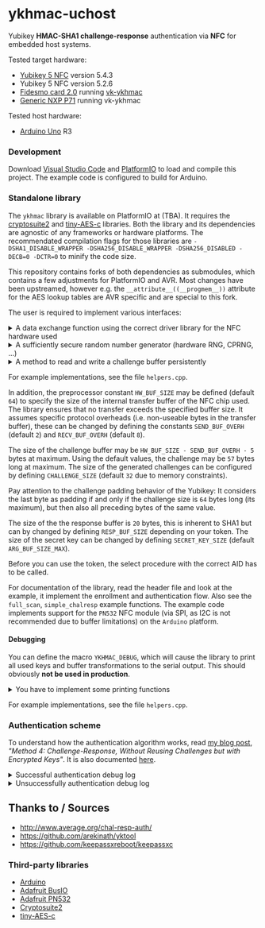 # ykhmac-uchost

Yubikey **HMAC-SHA1 challenge-response** authentication via **NFC** for embedded host systems.

Tested target hardware:
 - [Yubikey 5 NFC](https://www.yubico.com/de/product/yubikey-5-nfc/) version 5.4.3
 - Yubikey 5 NFC version 5.2.6
 - [Fidesmo card 2.0](https://shop.fidesmo.com/products/fidesmo-card-2-0) running [vk-ykhmac](https://github.com/StarGate01/vk-ykhmac)
 - [Generic NXP P71](https://www.nxp.com/products/security-and-authentication/security-controllers/smartmx3-p71d321-secure-and-flexible-microcontroller:SMARTMX3-P71D321) running vk-ykhmac

Tested host hardware:
 - [Arduino Uno](https://store.arduino.cc/products/arduino-uno-rev3/) R3

### Development

Download [Visual Studio Code](https://code.visualstudio.com/) and [PlatformIO](https://platformio.org/) to load and compile this project. The example code is configured to build for Arduino.

### Standalone library

The `ykhmac` library is available on PlatformIO at (TBA). It requires the [cryptosuite2](https://github.com/daknuett/cryptosuite2) and [tiny-AES-c](https://github.com/kokke/tiny-AES-c) libraries. Both the library and its dependencies are agnostic of any frameworks or hardware platforms. The recommendated compilation flags for those libraries are `-DSHA1_DISABLE_WRAPPER -DSHA256_DISABLE_WRAPPER -DSHA256_DISABLED -DECB=0 -DCTR=0` to minify the code size.

This repository contains forks of both dependencies as submodules, which contains a few adjustments for PlatformIO and AVR. Most changes have been upstreamed, however e.g. the `__attribute__((__progmem__))` attribute for the AES lookup tables are AVR specific and are special to this fork.

The user is required to implement various interfaces:

<details>
    <summary>A data exchange function using the correct driver library for the NFC hardware used</summary>

```cpp
/**
 * @brief Declaration of NFC hardware interfacing function
 * 
 * @param send_buffer Buffer to be sent to the target
 * @param send_length Amount of bytes to be sent
 * @param response_buffer Buffer to be read from the target
 * @param response_length Amount of bytes to be read
 * @return true on success
 */
bool ykhmac_data_exchange(uint8_t *send_buffer, uint8_t send_length, uint8_t* response_buffer, uint8_t* response_length);
```

</details>

<details>
    <summary>A sufficiently secure random number generator (hardware RNG, CPRNG, ...)</summary>

```cpp
/**
 * @brief Declaration of random number generator
 * 
 * @return Random byte
 */
uint8_t ykhmac_random();
```

</details>

<details>
    <summary>A method to read and write a challenge buffer persistently</summary>

Use Flash, EEPROM, ..., to enable rolling keys. At least `(HW_BUF_SIZE - SEND_BUF_OVERH - 5) + AES_BLOCKLEN + (((SECRET_KEY_SIZE / AES_BLOCKLEN) + 1) * AES_BLOCKLEN)` bytes are required. Using the default configuration, this comes out at `(64 - 2 - 5) + 16 + (((20 / 16 ) + 1) * 16) = 109`.

```cpp
/**
 * @brief Declaration of a persistent write function
 * 
 * @param data  Buffer to be written from
 * @param size Amount of bytes to be written
 * @param offset Where to write the bytes to
 * @return true on success
 */
bool ykhmac_presistent_write(const uint8_t *data, const size_t size, const size_t offset);

/**
 * @brief Declaration of a persistent read function
 * 
 * @param data  Buffer to be read into
 * @param size Amount of bytes to be read
 * @param offset Where to read the bytes from
 * @return true on success
 */
bool ykhmac_presistent_read(uint8_t *data, const size_t size, const size_t offset);
```

</details>

For example implementations, see the file `helpers.cpp`.

In addition, the preprocessor constant `HW_BUF_SIZE` may be defined (default `64`) to specify the size of the internal transfer buffer of the NFC chip used. The library ensures that no transfer exceeds the specified buffer size. It assumes specific protocol overheads (i.e. non-useable bytes in the transfer buffer), these can be changed by defining the constants `SEND_BUF_OVERH` (default `2`) and `RECV_BUF_OVERH` (default `8`).

The size of the challenge buffer may be `HW_BUF_SIZE - SEND_BUF_OVERH - 5` bytes at maximum. Using the default values, the challenge may be `57` bytes long at maximum. The size of the generated challenges can be configured by defining `CHALLENGE_SIZE` (default `32` due to memory constraints).

Pay attention to the challenge padding behavior of the Yubikey: It considers the last byte as padding if and only if the challenge size is `64` bytes long (its maximum), but then also all preceding bytes of the same value.

The size of the the response buffer is `20` bytes, this is inherent to SHA1 but can by changed by defining `RESP_BUF_SIZE` depending on your token. The size of the secret key can be changed by defining `SECRET_KEY_SIZE` (default `ARG_BUF_SIZE_MAX`).

Before you can use the token, the select procedure with the correct AID has to be called.

For documentation of the library, read the header file and look at the example, it implement the enrollment and authentication flow. Also see the `full_scan`, `simple_chalresp` example functions. The example code implements support for the `PN532` NFC module (via SPI, as I2C is not recommended due to buffer limitations) on the `Arduino` platform.

#### Debugging

You can define the macro `YKHMAC_DEBUG`, which will cause the library to print all used keys and buffer transformations to the serial output. This should obviously **not be used in production**. 

<details>
    <summary>You have to implement some printing functions</summary>

```cpp
/**
 * @brief Prints a zero-terminated string to a debug output
 * 
 * @param message The message to print
 */
void ykhmac_debug_print(const char* message);

```

On Arduino AVR platforms, the library will move all debug string to the EEPROM, for this you have to define an additional printing function:

```cpp
/**
 * @brief Prints a Arduino PROGMEM string to a debug output
 * 
 * @param message The message to print
 */
void ykhmac_debug_print(const __FlashStringHelper* message);
```

</details>

For example implementations, see the file `helpers.cpp`.

### Authentication scheme

To understand how the authentication algorithm works, read [my blog post](https://chrz.de/?p=542), *"Method 4: Challenge-Response, Without Reusing Challenges but with Encrypted Keys"*. It is also documented [here](http://www.average.org/chal-resp-auth/).

<details>
    <summary>Successful authentication debug log</summary>

```
Tag number: 1
Found token
Select OK
Authenticating key
Loaded challenge:     f5 84 18 36 ba 34 f3 ef 8e d2 75 35 bd 64 0c 21 78 77 d4 d7 39 dd 6f 6d 28 16 d0 8d d9 25 89 99 
Exchanged response:   76 dd e8 8d 8e 6c dc 5a d8 22 8c 14 4e 9a 06 00 b8 a9 d5 bc 
Loaded IV:            11 ad 0c 25 15 a2 e1 17 79 5b c7 42 26 9a fb 56 
Loaded secret key:    45 d0 60 c2 5f c8 4e 1a 14 cf 74 c6 8a c4 65 26 37 40 8c c1 5f a7 f4 c4 88 a8 ce 94 97 5d f7 d4 
Decrypted secret key: b6 e3 f5 55 56 2c 89 4b 7a f1 3b 1d b3 7f 28 de ff 3e a8 9b 00 00 00 00 00 00 00 00 00 00 00 00 
Computed response:    76 dd e8 8d 8e 6c dc 5a d8 22 8c 14 4e 9a 06 00 b8 a9 d5 bc 
Responses match
Enrolling key
Using secret key:     b6 e3 f5 55 56 2c 89 4b 7a f1 3b 1d b3 7f 28 de ff 3e a8 9b 
Random challenge:     c7 2b 56 03 9a 40 d8 79 88 ae e6 56 0b c2 d8 c0 16 16 96 40 bf 57 55 ae 35 ba cc 05 43 23 7a 0b 
Computed response:    ea 3a dc d0 09 11 cc 8c 75 a5 b5 73 bc fe 32 23 65 b2 30 94 
Padded secret key:    b6 e3 f5 55 56 2c 89 4b 7a f1 3b 1d b3 7f 28 de ff 3e a8 9b 00 00 00 00 00 00 00 00 00 00 00 00 
Using IV:             33 e8 da ab 2d c1 7c 9b a5 ab 6a 5e dd 95 b9 77 
Encrypted secret key: c7 2e cb c8 f3 9f 9d a0 94 5a ca d8 86 31 08 07 30 34 ac 67 8f 4c e9 ad 37 e9 3a 40 65 6f 97 98 
Wrote data to persistent storage
Successfully enrolled key
Successfully authenticated token
Access granted :)
```

</details>

<details>
    <summary>Unsuccessfully authentication debug log</summary>

```
Tag number: 1
Found token
Select OK
Authenticating key
Loaded challenge:     c7 2b 56 03 9a 40 d8 79 88 ae e6 56 0b c2 d8 c0 16 16 96 40 bf 57 55 ae 35 ba cc 05 43 23 7a 0b 
Exchanged response:   cb bd 95 6d 08 90 a7 98 4e 15 ab 47 37 6e 7a df 31 2b 0e b3 
Loaded IV:            33 e8 da ab 2d c1 7c 9b a5 ab 6a 5e dd 95 b9 77 
Loaded secret key:    c7 2e cb c8 f3 9f 9d a0 94 5a ca d8 86 31 08 07 30 34 ac 67 8f 4c e9 ad 37 e9 3a 40 65 6f 97 98 
Decrypted secret key: 26 58 66 a5 30 b3 52 21 0f 7b d5 30 8a fa bd 2a 79 3a 9c 00 ee ef a5 7c a9 ac f6 de d4 4d 2b 7c 
Computed response:    7c 8e 90 62 96 27 8e ef af f5 ea b1 7a bb 03 eb 5c 31 44 fe 
Responses do not match
Failed to authenticate token
Communication error or access denied :(
```

</details>

## Thanks to / Sources

- http://www.average.org/chal-resp-auth/
- https://github.com/arekinath/yktool
- https://github.com/keepassxreboot/keepassxc

### Third-party libraries

- [Arduino](https://www.arduino.cc/)
- [Adafruit BusIO](https://platformio.org/lib/show/6214/Adafruit%20BusIO)
- [Adafruit PN532](https://platformio.org/lib/show/29/Adafruit%20PN532)
- [Cryptosuite2](https://platformio.org/lib/show/5829/cryptosuite2)
- [tiny-AES-c](https://platformio.org/lib/show/5421/tiny-AES-c)
